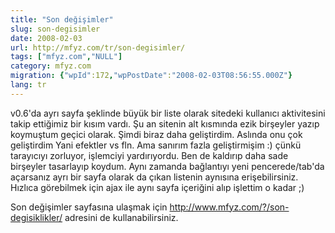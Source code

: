 ```yaml
---
title: "Son değişimler"
slug: son-degisimler
date: 2008-02-03
url: http://mfyz.com/tr/son-degisimler/
tags: ["mfyz.com","NULL"]
category: mfyz.com
migration: {"wpId":172,"wpPostDate":"2008-02-03T08:56:55.000Z"}
lang: tr
---
```


v0.6'da ayrı sayfa şeklinde büyük bir liste olarak sitedeki kullanıcı aktivitesini takip ettiğimiz bir kısım vardı. Şu an sitenin alt kısmında ezik birşeyler yazıp koymuştum geçici olarak. Şimdi biraz daha geliştirdim. Aslında onu çok geliştirdim Yani efektler vs fln. Ama sanırım fazla geliştirmişim :) çünkü tarayıcıyı zorluyor, işlemciyi yardırıyordu. Ben de kaldırıp daha sade birşeyler tasarlayıp koydum. Aynı zamanda bağlantıyı yeni pencerede/tab'da açarsanız ayrı bir sayfa olarak da çıkan listenin aynısına erişebilirsiniz. Hızlıca görebilmek için ajax ile aynı sayfa içeriğini alıp işlettim o kadar ;)

Son değişimler sayfasına ulaşmak için http://www.mfyz.com/?/son-degisiklikler/ adresini de kullanabilirsiniz.